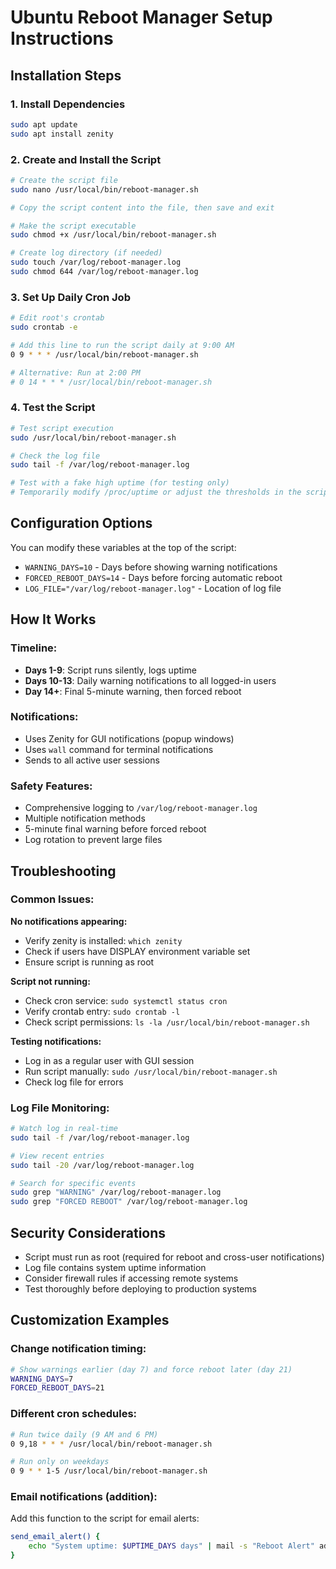 # Ubuntu Reboot Manager Setup Instructions

## Installation Steps

### 1. Install Dependencies
```bash
sudo apt update
sudo apt install zenity
```

### 2. Create and Install the Script
```bash
# Create the script file
sudo nano /usr/local/bin/reboot-manager.sh

# Copy the script content into the file, then save and exit

# Make the script executable
sudo chmod +x /usr/local/bin/reboot-manager.sh

# Create log directory (if needed)
sudo touch /var/log/reboot-manager.log
sudo chmod 644 /var/log/reboot-manager.log
```

### 3. Set Up Daily Cron Job
```bash
# Edit root's crontab
sudo crontab -e

# Add this line to run the script daily at 9:00 AM
0 9 * * * /usr/local/bin/reboot-manager.sh

# Alternative: Run at 2:00 PM
# 0 14 * * * /usr/local/bin/reboot-manager.sh
```

### 4. Test the Script
```bash
# Test script execution
sudo /usr/local/bin/reboot-manager.sh

# Check the log file
sudo tail -f /var/log/reboot-manager.log

# Test with a fake high uptime (for testing only)
# Temporarily modify /proc/uptime or adjust the thresholds in the script
```

## Configuration Options

You can modify these variables at the top of the script:

- `WARNING_DAYS=10` - Days before showing warning notifications
- `FORCED_REBOOT_DAYS=14` - Days before forcing automatic reboot
- `LOG_FILE="/var/log/reboot-manager.log"` - Location of log file

## How It Works

### Timeline:
- **Days 1-9**: Script runs silently, logs uptime
- **Days 10-13**: Daily warning notifications to all logged-in users
- **Day 14+**: Final 5-minute warning, then forced reboot

### Notifications:
- Uses Zenity for GUI notifications (popup windows)
- Uses `wall` command for terminal notifications
- Sends to all active user sessions

### Safety Features:
- Comprehensive logging to `/var/log/reboot-manager.log`
- Multiple notification methods
- 5-minute final warning before forced reboot
- Log rotation to prevent large files

## Troubleshooting

### Common Issues:

**No notifications appearing:**
- Verify zenity is installed: `which zenity`
- Check if users have DISPLAY environment variable set
- Ensure script is running as root

**Script not running:**
- Check cron service: `sudo systemctl status cron`
- Verify crontab entry: `sudo crontab -l`
- Check script permissions: `ls -la /usr/local/bin/reboot-manager.sh`

**Testing notifications:**
- Log in as a regular user with GUI session
- Run script manually: `sudo /usr/local/bin/reboot-manager.sh`
- Check log file for errors

### Log File Monitoring:
```bash
# Watch log in real-time
sudo tail -f /var/log/reboot-manager.log

# View recent entries
sudo tail -20 /var/log/reboot-manager.log

# Search for specific events
sudo grep "WARNING" /var/log/reboot-manager.log
sudo grep "FORCED REBOOT" /var/log/reboot-manager.log
```

## Security Considerations

- Script must run as root (required for reboot and cross-user notifications)
- Log file contains system uptime information
- Consider firewall rules if accessing remote systems
- Test thoroughly before deploying to production systems

## Customization Examples

### Change notification timing:
```bash
# Show warnings earlier (day 7) and force reboot later (day 21)
WARNING_DAYS=7
FORCED_REBOOT_DAYS=21
```

### Different cron schedules:
```bash
# Run twice daily (9 AM and 6 PM)
0 9,18 * * * /usr/local/bin/reboot-manager.sh

# Run only on weekdays
0 9 * * 1-5 /usr/local/bin/reboot-manager.sh
```

### Email notifications (addition):
Add this function to the script for email alerts:
```bash
send_email_alert() {
    echo "System uptime: $UPTIME_DAYS days" | mail -s "Reboot Alert" admin@company.com
}
```